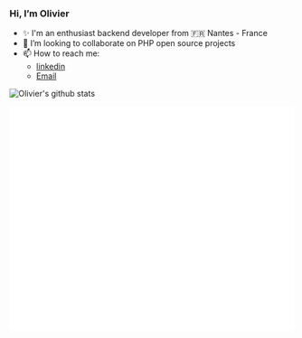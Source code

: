 ### Hi, I’m Olivier

- ✨ I'm an enthusiast backend developer from :fr: Nantes - France
- 👯 I’m looking to collaborate on PHP open source projects
- 📫 How to reach me: 
  - [linkedin](https://www.linkedin.com/in/olivierjullien/)
  - [Email](mailto:ojullien@netcourrier.com)

![Olivier's github stats](https://github-readme-stats.vercel.app/api?username=ojullien&show_icons=true&count_private=true)
        
![Metrics](https://github.com/ojullien/ojullien/blob/main/github-metrics.svg)
